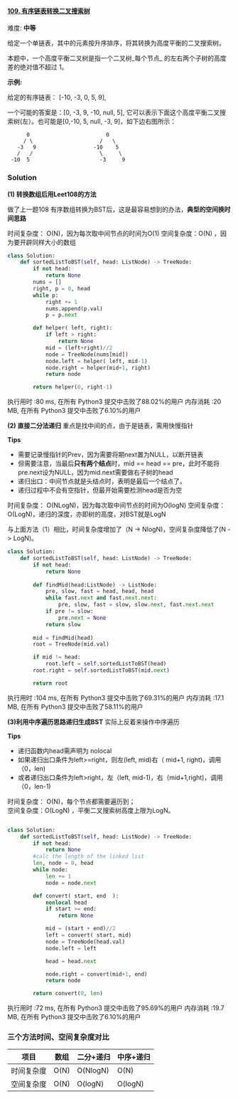 #### [109. 有序链表转换二叉搜索树](https://leetcode-cn.com/problems/convert-sorted-list-to-binary-search-tree/)

难度: **中等**

给定一个单链表，其中的元素按升序排序，将其转换为高度平衡的二叉搜索树。

本题中，一个高度平衡二叉树是指一个二叉树_每个节点_ 的左右两个子树的高度差的绝对值不超过 1。

**示例:**

给定的有序链表： [-10, -3, 0, 5, 9],

一个可能的答案是：[0, -3, 9, -10, null, 5], 它可以表示下面这个高度平衡二叉搜索树(左）。也可能是[0,-10, 5, null, -3, 9]，如下边右图所示：
``` 
      0                        0
     / \                     /   \
   -3   9                  -10    5 
   /   /                     \     \
 -10  5                      -3     9
```
### Solution

**(1) 转换数组后用Leet108的方法** 

做了上一题108 有序数组转换为BST后，这是最容易想到的办法，**典型的空间换时间思路**

时间复杂度： O(N)，因为每次取中间节点的时间为O(1) 
空间复杂度：O(N) ，因为要开辟同样大小的数组


```python
class Solution:
    def sortedListToBST(self, head: ListNode) -> TreeNode:
        if not head:
            return None
        nums = []
        right, p = 0, head 
        while p:
            right += 1
            nums.append(p.val)
            p = p.next 

        def helper( left, right):
            if left > right:
                return None 
            mid = (left+right)//2 
            node = TreeNode(nums[mid])
            node.left = helper( left, mid-1)
            node.right = helper(mid+1, right)
            return node 

        return helper(0, right-1)
```
执行用时 :80 ms,  在所有  Python3  提交中击败了88.02%的用户
内存消耗 :20 MB, 在所有  Python3  提交中击败了6.10%的用户



**(2) 直接二分法递归** 
重点是找中间的点，由于是链表，需用快慢指针

**Tips** 
- 需要记录慢指针的Prev，因为需要将期next置为NULL，以断开链表
- 但需要注意，当最后**只有两个结点**时，mid == head == pre，此时不能将pre.next设为NULL，因为mid.next需要做右子树的head
- 递归出口：中间节点就是头结点时，表明是最后一个结点了。
- 递归过程中不会有空指针，但最开始需要检测head是否为空

时间复杂度： O(NLogN)，因为每次取中间节点的时间为O(logN) 
空间复杂度：O(LogN)，递归的深度，亦即树的高度，对BST就是LogN 

与上面方法（1）相比，时间复杂度增加了（N -> NlogN)，空间复杂度降低了(N -> LogN)。
```python
class Solution:
    def sortedListToBST(self, head: ListNode) -> TreeNode:
        if not head:
            return None 
        
        def findMid(head:ListNode) -> ListNode:
            pre, slow, fast = head, head, head 
            while fast.next and fast.next.next:
                pre, slow, fast = slow, slow.next, fast.next.next 
            if pre != slow:
                pre.next = None 
            return slow 
        
        mid = findMid(head)
        root = TreeNode(mid.val)

        if mid != head:
            root.left = self.sortedListToBST(head)
        root.right = self.sortedListToBST(mid.next)

        return root 
```
执行用时 :104 ms,   在所有  Python3  提交中击败了69.31%的用户
内存消耗 :17.1 MB, 在所有  Python3  提交中击败了58.11%的用户

**(3)利用中序遍历思路递归生成BST** 
实际上反着来操作中序遍历

**Tips**
- 递归函数内head需声明为 nolocal 
- 如果递归出口条件为left>=right，则左(left, mid)右（ mid+1, right)，调用（0，len)
- 或者递归出口条件为left>right，左（left, mid-1)，右（mid+1,right)，调用（0，len-1)

时间复杂度： O(N)，每个节点都需要遍历到；	 
空间复杂度：O(LogN) ，平衡二叉搜索树高度上限为LogN。
```python

class Solution:
    def sortedListToBST(self, head: ListNode) -> TreeNode:
        if not head:
            return None 
        #calc the length of the linked list 
        len, node = 0, head 
        while node:
            len += 1 
            node = node.next 

        def convert( start, end  ):
            nonlocal head 
            if start >= end:
                return None 

            mid = (start + end)//2
            left = convert( start, mid)
            node = TreeNode(head.val)
            node.left = left 

            head = head.next 

            node.right = convert(mid+1, end)
            return node 

        return convert(0, len)
```

执行用时 :72 ms, 在所有  Python3  提交中击败了95.69%的用户
内存消耗 :19.7 MB, 在所有  Python3  提交中击败了6.10%的用户


### 三个方法时间、空间复杂度对比

|项目  |数组 |二分+递归|中序+递归 |
|--|--|--|--|
|时间复杂度| O(N)| O(NlogN)|O(N)|
|空间复杂度|O(N)|O(logN)|O(logN)|



